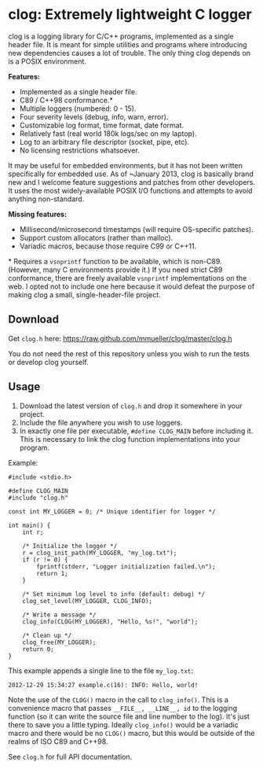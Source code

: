 clog: Extremely lightweight C logger
====================================

clog is a logging library for C/C++ programs, implemented as a single header
file.  It is meant for simple utilities and programs where introducing new
dependencies causes a lot of trouble.  The only thing clog depends on is a
POSIX environment.

**Features:**

* Implemented as a single header file.
* C89 / C++98 conformance.\*
* Multiple loggers (numbered: 0 - 15).
* Four severity levels (debug, info, warn, error).
* Customizable log format, time format, date format.
* Relatively fast (real world 180k logs/sec on my laptop).
* Log to an arbitrary file descriptor (socket, pipe, etc).
* No licensing restrictions whatsoever.

It may be useful for embedded environments, but it has not been written
specifically for embedded use.  As of ~January 2013, clog is basically brand
new and I welcome feature suggestions and patches from other developers.  It
uses the most widely-available POSIX I/O functions and attempts to avoid
anything non-standard.

**Missing features:**

* Millisecond/microsecond timestamps (will require OS-specific patches).
* Support custom allocators (rather than malloc).
* Variadic macros, because those require C99 or C++11.

\* Requires a `vsnprintf` function to be available, which is non-C89.
   (However, many C environments provide it.)  If you need strict C89
   conformance, there are freely available `vsnprintf` implementations
   on the web.  I opted not to include one here because it would defeat
   the purpose of making clog a small, single-header-file project.

Download
--------

Get `clog.h` here:
https://raw.github.com/mmueller/clog/master/clog.h

You do not need the rest of this repository unless you wish to run the tests
or develop clog yourself.

Usage
-----

1. Download the latest version of `clog.h` and drop it somewhere in your
   project.
2. Include the file anywhere you wish to use loggers.
3. In exactly one file per executable, `#define CLOG_MAIN` before including
   it.  This is necessary to link the clog function implementations into your
   program.

Example:

    #include <stdio.h>
    
    #define CLOG_MAIN
    #include "clog.h"
    
    const int MY_LOGGER = 0; /* Unique identifier for logger */
    
    int main() {
        int r;

        /* Initialize the logger */
        r = clog_init_path(MY_LOGGER, "my_log.txt");
        if (r != 0) {
            fprintf(stderr, "Logger initialization failed.\n");
            return 1;
        }

        /* Set minimum log level to info (default: debug) */
        clog_set_level(MY_LOGGER, CLOG_INFO);

        /* Write a message */
        clog_info(CLOG(MY_LOGGER), "Hello, %s!", "world");

        /* Clean up */
        clog_free(MY_LOGGER);
        return 0;
    }

This example appends a single line to the file `my_log.txt`:

    2012-12-29 15:34:27 example.c(16): INFO: Hello, world!

Note the use of the `CLOG()` macro in the call to `clog_info()`.  This is a
convenience macro that passes `__FILE__, __LINE__, id` to the logging function
(so it can write the source file and line number to the log).  It's just there
to save you a little typing.  Ideally `clog_info()` would be a variadic macro
and there would be no `CLOG()` macro, but this would be outside of the realms
of ISO C89 and C++98.

See `clog.h` for full API documentation.
